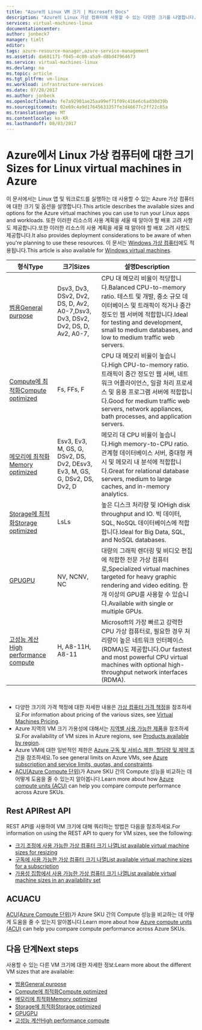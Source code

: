 ```yaml
---
title: "Azure의 Linux VM 크기 | Microsoft Docs"
description: "Azure의 Linux 가상 컴퓨터에 사용할 수 있는 다양한 크기를 나열합니다."
services: virtual-machines-linux
documentationcenter: 
author: jonbeck7
manager: timlt
editor: 
tags: azure-resource-manager,azure-service-management
ms.assetid: da681171-f045-4c80-a5a9-d8bd47964673
ms.service: virtual-machines-linux
ms.devlang: na
ms.topic: article
ms.tgt_pltfrm: vm-linux
ms.workload: infrastructure-services
ms.date: 07/28/2017
ms.author: jonbeck
ms.openlocfilehash: fe7a92901ae25aa99ef71f09c416e6c6ad30d39b
ms.sourcegitcommit: 02e69c4a9d17645633357fe3d46677c2ff22c85a
ms.translationtype: MT
ms.contentlocale: ko-KR
ms.lasthandoff: 08/03/2017
---
```

# <a name="sizes-for-linux-virtual-machines-in-azure"></a><span data-ttu-id="ef783-103">Azure에서 Linux 가상 컴퓨터에 대한 크기</span><span class="sxs-lookup"><span data-stu-id="ef783-103">Sizes for Linux virtual machines in Azure</span></span>
<span data-ttu-id="ef783-104">이 문서에서는 Linux 앱 및 워크로드를 실행하는 데 사용할 수 있는 Azure 가상 컴퓨터에 대한 크기 및 옵션을 설명합니다.</span><span class="sxs-lookup"><span data-stu-id="ef783-104">This article describes the available sizes and options for the Azure virtual machines you can use to run your Linux apps and workloads.</span></span> <span data-ttu-id="ef783-105">또한 이러한 리소스의 사용 계획을 세울 때 알아야 할 배포 고려 사항도 제공합니다.또한 이러한 리소스의 사용 계획을 세울 때 알아야 할 배포 고려 사항도 제공합니다.</span><span class="sxs-lookup"><span data-stu-id="ef783-105">It also provides deployment considerations to be aware of when you're planning to use these resources.</span></span> <span data-ttu-id="ef783-106">이 문서는 [Windows 가상 컴퓨터](../windows/sizes.md?toc=%2fazure%2fvirtual-machines%2fwindows%2ftoc.json)에도 적용됩니다.</span><span class="sxs-lookup"><span data-stu-id="ef783-106">This article is also available for [Windows virtual machines](../windows/sizes.md?toc=%2fazure%2fvirtual-machines%2fwindows%2ftoc.json).</span></span>


| <span data-ttu-id="ef783-107">형식</span><span class="sxs-lookup"><span data-stu-id="ef783-107">Type</span></span>                     | <span data-ttu-id="ef783-108">크기</span><span class="sxs-lookup"><span data-stu-id="ef783-108">Sizes</span></span>           |    <span data-ttu-id="ef783-109">설명</span><span class="sxs-lookup"><span data-stu-id="ef783-109">Description</span></span>       |
|--------------------------|-------------------|------------------------------------------------------------------------------------------------------------------------------------|
| [<span data-ttu-id="ef783-110">범용</span><span class="sxs-lookup"><span data-stu-id="ef783-110">General purpose</span></span>](sizes-general.md)          | <span data-ttu-id="ef783-111">Dsv3, Dv3, DSv2, Dv2, DS, D, Av2, A0-7,</span><span class="sxs-lookup"><span data-stu-id="ef783-111">Dsv3, Dv3, DSv2, Dv2, DS, D, Av2, A0-7,</span></span>  | <span data-ttu-id="ef783-112">CPU 대 메모리 비율이 적당합니다.</span><span class="sxs-lookup"><span data-stu-id="ef783-112">Balanced CPU-to-memory ratio.</span></span> <span data-ttu-id="ef783-113">테스트 및 개발, 중소 규모 데이터베이스 및 트래픽이 적거나 중간 정도인 웹 서버에 적합합니다.</span><span class="sxs-lookup"><span data-stu-id="ef783-113">Ideal for testing and development, small to medium databases, and low to medium traffic web servers.</span></span> |
| [<span data-ttu-id="ef783-114">Compute에 최적화</span><span class="sxs-lookup"><span data-stu-id="ef783-114">Compute optimized</span></span>](sizes-compute.md)        | <span data-ttu-id="ef783-115">Fs, F</span><span class="sxs-lookup"><span data-stu-id="ef783-115">Fs, F</span></span>             | <span data-ttu-id="ef783-116">CPU 대 메모리 비율이 높습니다.</span><span class="sxs-lookup"><span data-stu-id="ef783-116">High CPU-to-memory ratio.</span></span> <span data-ttu-id="ef783-117">트래픽이 중간 정도인 웹 서버, 네트워크 어플라이언스, 일괄 처리 프로세스 및 응용 프로그램 서버에 적합합니다.</span><span class="sxs-lookup"><span data-stu-id="ef783-117">Good for medium traffic web servers, network appliances, bath processes, and application servers.</span></span>        |
| [<span data-ttu-id="ef783-118">메모리에 최적화</span><span class="sxs-lookup"><span data-stu-id="ef783-118">Memory optimized</span></span>](sizes-memory.md)         | <span data-ttu-id="ef783-119">Esv3, Ev3, M, GS, G, DSv2, DS, Dv2, D</span><span class="sxs-lookup"><span data-stu-id="ef783-119">Esv3, Ev3, M, GS, G, DSv2, DS, Dv2, D</span></span>   | <span data-ttu-id="ef783-120">메모리 대 CPU 비율이 높습니다.</span><span class="sxs-lookup"><span data-stu-id="ef783-120">High memory-to-CPU ratio.</span></span> <span data-ttu-id="ef783-121">관계형 데이터베이스 서버, 중대형 캐시 및 메모리 내 분석에 적합합니다.</span><span class="sxs-lookup"><span data-stu-id="ef783-121">Great for relational database servers, medium to large caches, and in-memory analytics.</span></span>                 |
| [<span data-ttu-id="ef783-122">Storage에 최적화</span><span class="sxs-lookup"><span data-stu-id="ef783-122">Storage optimized</span></span>](sizes-storage.md)        | <span data-ttu-id="ef783-123">Ls</span><span class="sxs-lookup"><span data-stu-id="ef783-123">Ls</span></span>                | <span data-ttu-id="ef783-124">높은 디스크 처리량 및 IO</span><span class="sxs-lookup"><span data-stu-id="ef783-124">High disk throughput and IO.</span></span> <span data-ttu-id="ef783-125">빅 데이터, SQL, NoSQL 데이터베이스에 적합합니다.</span><span class="sxs-lookup"><span data-stu-id="ef783-125">Ideal for Big Data, SQL, and NoSQL databases.</span></span>                                                         |
| [<span data-ttu-id="ef783-126">GPU</span><span class="sxs-lookup"><span data-stu-id="ef783-126">GPU</span></span>](sizes-gpu.md)            | <span data-ttu-id="ef783-127">NV, NC</span><span class="sxs-lookup"><span data-stu-id="ef783-127">NV, NC</span></span>            | <span data-ttu-id="ef783-128">대량의 그래픽 렌더링 및 비디오 편집에 적합한 전문 가상 컴퓨터로,</span><span class="sxs-lookup"><span data-stu-id="ef783-128">Specialized virtual machines targeted for heavy graphic rendering and video editing.</span></span> <span data-ttu-id="ef783-129">한 개 이상의 GPU를 사용할 수 있습니다.</span><span class="sxs-lookup"><span data-stu-id="ef783-129">Available with single or multiple GPUs.</span></span>       |
| [<span data-ttu-id="ef783-130">고성능 계산</span><span class="sxs-lookup"><span data-stu-id="ef783-130">High performance compute</span></span>](sizes-hpc.md) | <span data-ttu-id="ef783-131">H, A8-11</span><span class="sxs-lookup"><span data-stu-id="ef783-131">H, A8-11</span></span>          | <span data-ttu-id="ef783-132">Microsoft의 가장 빠르고 강력한 CPU 가상 컴퓨터로, 필요한 경우 처리량이 높은 네트워크 인터페이스(RDMA)도 제공합니다.</span><span class="sxs-lookup"><span data-stu-id="ef783-132">Our fastest and most powerful CPU virtual machines with optional high-throughput network interfaces (RDMA).</span></span> 

<br>

- <span data-ttu-id="ef783-133">다양한 크기의 가격 책정에 대한 자세한 내용은 [가상 컴퓨터 가격 책정](https://azure.microsoft.com/pricing/details/virtual-machines/#Linux)을 참조하세요.</span><span class="sxs-lookup"><span data-stu-id="ef783-133">For information about pricing of the various sizes, see [Virtual Machines Pricing](https://azure.microsoft.com/pricing/details/virtual-machines/#Linux).</span></span> 
- <span data-ttu-id="ef783-134">Azure 지역의 VM 크기 가용성에 대해서는 [지역별 사용 가능한 제품](https://azure.microsoft.com/regions/services/)을 참조하세요.</span><span class="sxs-lookup"><span data-stu-id="ef783-134">For availability of VM sizes in Azure regions, see [Products available by region](https://azure.microsoft.com/regions/services/).</span></span>
- <span data-ttu-id="ef783-135">Azure VM에 대한 일반적인 제한은 [Azure 구독 및 서비스 제한, 할당량 및 제약 조건](../../azure-subscription-service-limits.md)을 참조하세요.</span><span class="sxs-lookup"><span data-stu-id="ef783-135">To see general limits on Azure VMs, see [Azure subscription and service limits, quotas, and constraints](../../azure-subscription-service-limits.md).</span></span>
- <span data-ttu-id="ef783-136">[ACU(Azure Compute 단위)](../windows/acu.md)가 Azure SKU 간의 Compute 성능을 비교하는 데 어떻게 도움을 줄 수 있는지 알아봅니다.</span><span class="sxs-lookup"><span data-stu-id="ef783-136">Learn more about how [Azure compute units (ACU)](../windows/acu.md) can help you compare compute performance across Azure SKUs.</span></span>


## <a name="rest-api"></a><span data-ttu-id="ef783-137">Rest API</span><span class="sxs-lookup"><span data-stu-id="ef783-137">Rest API</span></span>

<span data-ttu-id="ef783-138">REST API를 사용하여 VM 크기에 대해 쿼리하는 방법은 다음을 참조하세요.</span><span class="sxs-lookup"><span data-stu-id="ef783-138">For information on using the REST API to query for VM sizes, see the following:</span></span>

- [<span data-ttu-id="ef783-139">크기 조정에 사용 가능한 가상 컴퓨터 크기 나열</span><span class="sxs-lookup"><span data-stu-id="ef783-139">List available virtual machine sizes for resizing</span></span>](https://docs.microsoft.com/rest/api/compute/virtualmachines/virtualmachines-list-sizes-for-resizing)
- [<span data-ttu-id="ef783-140">구독에 사용 가능한 가상 컴퓨터 크기 나열</span><span class="sxs-lookup"><span data-stu-id="ef783-140">List available virtual machine sizes for a subscription</span></span>](https://docs.microsoft.com/rest/api/compute/virtualmachines/virtualmachines-list-sizes-region)
- [<span data-ttu-id="ef783-141">가용성 집합에서 사용 가능한 가상 컴퓨터 크기 나열</span><span class="sxs-lookup"><span data-stu-id="ef783-141">List available virtual machine sizes in an availability set</span></span>](
https://docs.microsoft.com/rest/api/compute/virtualmachines/virtualmachines-list-sizes-availability-set)

## <a name="acu"></a><span data-ttu-id="ef783-142">ACU</span><span class="sxs-lookup"><span data-stu-id="ef783-142">ACU</span></span>

<span data-ttu-id="ef783-143">[ACU(Azure Compute 단위)](acu.md)가 Azure SKU 간의 Compute 성능을 비교하는 데 어떻게 도움을 줄 수 있는지 알아봅니다.</span><span class="sxs-lookup"><span data-stu-id="ef783-143">Learn more about how [Azure compute units (ACU)](acu.md) can help you compare compute performance across Azure SKUs.</span></span>

## <a name="next-steps"></a><span data-ttu-id="ef783-144">다음 단계</span><span class="sxs-lookup"><span data-stu-id="ef783-144">Next steps</span></span>

<span data-ttu-id="ef783-145">사용할 수 있는 다른 VM 크기에 대한 자세한 정보:</span><span class="sxs-lookup"><span data-stu-id="ef783-145">Learn more about the different VM sizes that are available:</span></span>
- [<span data-ttu-id="ef783-146">범용</span><span class="sxs-lookup"><span data-stu-id="ef783-146">General purpose</span></span>](sizes-general.md)
- [<span data-ttu-id="ef783-147">Compute에 최적화</span><span class="sxs-lookup"><span data-stu-id="ef783-147">Compute optimized</span></span>](sizes-compute.md)
- [<span data-ttu-id="ef783-148">메모리에 최적화</span><span class="sxs-lookup"><span data-stu-id="ef783-148">Memory optimized</span></span>](sizes-memory.md)
- [<span data-ttu-id="ef783-149">Storage에 최적화</span><span class="sxs-lookup"><span data-stu-id="ef783-149">Storage optimized</span></span>](sizes-storage.md)
- [<span data-ttu-id="ef783-150">GPU</span><span class="sxs-lookup"><span data-stu-id="ef783-150">GPU</span></span>](sizes-gpu.md)
- [<span data-ttu-id="ef783-151">고성능 계산</span><span class="sxs-lookup"><span data-stu-id="ef783-151">High performance compute</span></span>](sizes-hpc.md)




